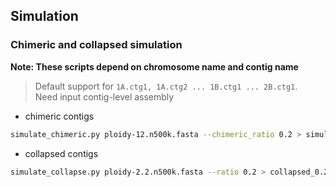 ## Simulation


### Chimeric and collapsed simulation
**Note: These scripts depend on chromosome name and contig name**
> Default support for `1A.ctg1, 1A.ctg2 ... 1B.ctg1 ... 2B.ctg1`.  
> Need input contig-level assembly
- chimeric contigs  
```bash
simulate_chimeric.py ploidy-12.n500k.fasta --chimeric_ratio 0.2 > simulate_chimeric.0.2.fasta
```
- collapsed contigs  
```bash
simulate_collapse.py ploidy-2.2.n500k.fasta --ratio 0.2 > collapsed_0.2.fasta
```